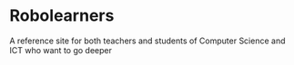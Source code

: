 # Robolearners
A  reference site for both teachers and students of Computer Science and ICT who want to go deeper
